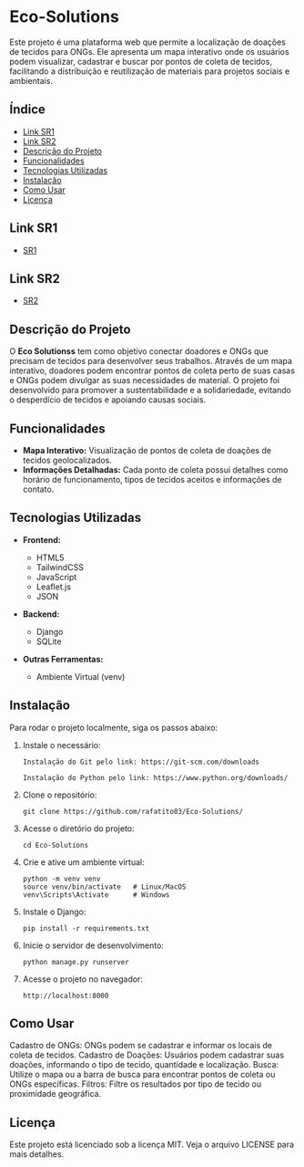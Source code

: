 # Eco-Solutions

Este projeto é uma plataforma web que permite a localização de doações de tecidos para ONGs. Ele apresenta um mapa interativo onde os usuários podem visualizar, cadastrar e buscar por pontos de coleta de tecidos, facilitando a distribuição e reutilização de materiais para projetos sociais e ambientais.

## Índice
- [Link SR1](#link-sr1)
- [Link SR2](#link-sr2)
- [Descrição do Projeto](#descrição-do-projeto)
- [Funcionalidades](#funcionalidades)
- [Tecnologias Utilizadas](#tecnologias-utilizadas)
- [Instalação](#instalação)
- [Como Usar](#como-usar)
- [Licença](#licença)

## Link SR1
- [SR1](https://github.com/rafatito03/Eco-Solutions/blob/main/SR1.md)

## Link SR2
- [SR2](https://github.com/rafatito03/Eco-Solutions/blob/main/SR2.md)

## Descrição do Projeto

O **Eco Solutionss** tem como objetivo conectar doadores e ONGs que precisam de tecidos para desenvolver seus trabalhos. Através de um mapa interativo, doadores podem encontrar pontos de coleta perto de suas casas e ONGs podem divulgar as suas necessidades de material. O projeto foi desenvolvido para promover a sustentabilidade e a solidariedade, evitando o desperdício de tecidos e apoiando causas sociais.

## Funcionalidades

- **Mapa Interativo:** Visualização de pontos de coleta de doações de tecidos geolocalizados.
- **Informações Detalhadas:** Cada ponto de coleta possui detalhes como horário de funcionamento, tipos de tecidos aceitos e informações de contato.

## Tecnologias Utilizadas

- **Frontend:**
  - HTML5
  - TailwindCSS
  - JavaScript
  - Leaflet.js
  - JSON
  
- **Backend:**
  - Django 
  - SQLite

- **Outras Ferramentas:**
  - Ambiente Virtual (venv)

## Instalação

Para rodar o projeto localmente, siga os passos abaixo:

1. Instale o necessário:
    ```
    Instalação do Git pelo link: https://git-scm.com/downloads

    Instalação do Python pelo link: https://www.python.org/downloads/
2. Clone o repositório:
   ```
   git clone https://github.com/rafatito03/Eco-Solutions/
   ```
3. Acesse o diretório do projeto:
   ```
   cd Eco-Solutions
   ```
   
4. Crie e ative um ambiente virtual:
    ```
    python -m venv venv
    source venv/bin/activate   # Linux/MacOS
    venv\Scripts\Activate      # Windows
    ```
5. Instale o Django:
   ```
   pip install -r requirements.txt
   ```
6. Inicie o servidor de desenvolvimento:
    ```
    python manage.py runserver
    ```

7. Acesse o projeto no navegador:
    ```
    http://localhost:8000
    ```

## Como Usar

  Cadastro de ONGs: ONGs podem se cadastrar e informar os locais de coleta de tecidos.
  Cadastro de Doações: Usuários podem cadastrar suas doações, informando o tipo de tecido, quantidade e localização.
  Busca: Utilize o mapa ou a barra de busca para encontrar pontos de coleta ou ONGs específicas.
  Filtros: Filtre os resultados por tipo de tecido ou proximidade geográfica.

## Licença
  
Este projeto está licenciado sob a licença MIT. Veja o arquivo LICENSE para mais detalhes.
